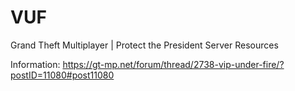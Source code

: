 # VUF
Grand Theft Multiplayer | Protect the President Server Resources

Information: https://gt-mp.net/forum/thread/2738-vip-under-fire/?postID=11080#post11080
